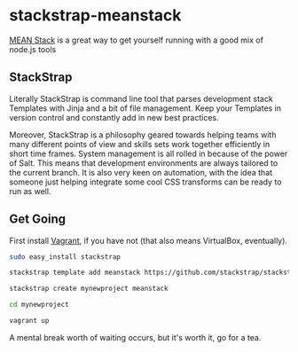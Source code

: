 stackstrap-meanstack
====================

[MEAN Stack](https://github.com/linnovate/mean) is a great way
to get yourself running with a good mix of node.js tools

## StackStrap
Literally StackStrap is command line tool that parses development
stack Templates with Jinja and a bit of file management. Keep your
Templates in version control and constantly add in new best practices.

Moreover, StackStrap is a philosophy geared towards helping teams
with many different points of view and skills sets work together 
efficiently in short time frames. System management is all rolled 
in because of the power of Salt.  This means that development environments
are always tailored to the current branch. It is also very keen on 
automation, with the idea that someone just helping integrate some
cool CSS transforms can be ready to run as well.


## Get Going

First install [Vagrant](http://vagrantup.com), if you have not (that also means VirtualBox, eventually).

```bash
sudo easy_install stackstrap

stackstrap template add meanstack https://github.com/stackstrap/stackstrap-meanstack

stackstrap create mynewproject meanstack

cd mynewproject

vagrant up
```

A mental break worth of waiting occurs, but it's worth it, go for a tea.
